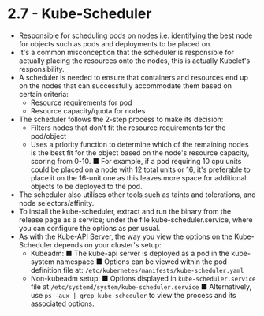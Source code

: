 # 2.7 - Kube-Scheduler

- Responsible for scheduling pods on nodes i.e. identifying the best node for objects
such as pods and deployments to be placed on.
- It's a common misconception that the scheduler is responsible for actually placing
the resources onto the nodes, this is actually Kubelet's responsibility.
- A scheduler is needed to ensure that containers and resources end up on the nodes
that can successfully accommodate them based on certain criteria:
  - Resource requirements for pod
  - Resource capacity/quota for nodes
- The scheduler follows the 2-step process to make its decision:
  - Filters nodes that don't fit the resource requirements for the pod/object
  - Uses a priority function to determine which of the remaining nodes is the
best fit for the object based on the node's resource capacity, scoring from
0-10.
■ For example, if a pod requiring 10 cpu units could be placed on a
node with 12 total units or 16, it's preferable to place it on the 16-unit
one as this leaves more space for additional objects to be deployed to
the pod.
- The scheduler also utilises other tools such as taints and tolerations, and node
selectors/affinity.
- To install the kube-scheduler, extract and run the binary from the release page as a
service; under the file kube-scheduler.service, where you can configure the options
as per usual.
- As with the Kube-API Server, the way you view the options on the Kube-Scheduler
depends on your cluster's setup:
  - Kubeadm:
■ The kube-api server is deployed as a pod in the kube-system
namespace
■ Options can be viewed within the pod definition file at:
`/etc/kubernetes/manifests/kube-scheduler.yaml`
  - Non-kubeadm setup:
■ Options displayed in `kube-scheduler.service` file at
`/etc/systemd/system/kube-scheduler.service`
■ Alternatively, use `ps -aux | grep kube-scheduler` to view the process
and its associated options.